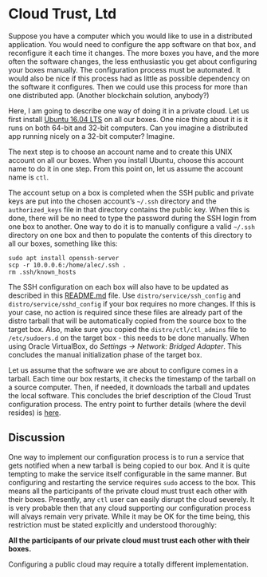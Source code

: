 # Cloud Trust, Ltd

Suppose you have a computer which you would like to use in a distributed application. You would need to configure the app software on that box, and reconfigure it each time it changes. The more boxes you have, and the more often the software changes, the less enthusiastic you get about configuring your boxes manually. The configuration process must be automated. It would also be nice if this process had as little as possible dependency on the software it configures. Then we could use this process for more than one distributed app. (Another blockchain solution, anybody?)

Here, I am going to describe one way of doing it in a private cloud. Let us first install [Ubuntu 16.04 LTS](http://releases.ubuntu.com/16.04/) on all our boxes. One nice thing about it is it runs on both 64-bit and 32-bit computers. Can you imagine a distributed app running nicely on a 32-bit computer? Imagine.

The next step is to choose an account name and to create this UNIX account on all our boxes. When you install Ubuntu, choose this account name to do it in one step. From this point on, let us assume the account name is `ctl`.

The account setup on a box is completed when the SSH public and private keys are put into the chosen account’s `~/.ssh` directory and the `authorized_keys` file in that directory contains the public key. When this is done, there will be no need to type the password during the SSH login from one box to another. One way to do it is to manually configure a valid `~/.ssh` directory on one box and then to populate the contents of this directory to all our boxes, something like this:

    sudo apt install openssh-server
    scp -r 10.0.0.6:/home/alec/.ssh .
    rm .ssh/known_hosts

The SSH configuration on each box will also have to be updated as described in this [README.md](https://github.com/amissine/lnet/blob/master/README.md) file. Use `distro/service/ssh_config` and `distro/service/sshd_config` if your box requires no more changes. If this is your case, no action is required since these files are already part of the distro tarball that will be automatically copied from the source box to the target box. Also, make sure you copied the `distro/ctl/ctl_admins` file to `/etc/sudoers.d` on the target box - this needs to be done manually. When using Oracle VirtualBox, do _Settings -> Network: Bridged Adapter_. This concludes the manual initialization phase of the target box.

Let us assume that the software we are about to configure comes in a tarball. Each time our box restarts, it checks the timestamp of the tarball on a source computer. Then, if needed, it downloads the tarball and updates the local software. This concludes the brief description of the Cloud Trust configuration process. The entry point to further details (where the devil resides) is [here](https://github.com/amissine/lnet/blob/master/test/rc/05/distro/service/ctl).

## Discussion

One way to implement our configuration process is to run a service that gets notified when a new tarball is being copied to our box. And it is quite tempting to make the service itself configurable in the same manner. But configuring and restarting the service requires `sudo` access to the box. This means all the participants of the private cloud must trust each other with their boxes. Presently, any `ctl` user can easily disrupt the cloud severely. It is very probable then that any cloud supporting our configuration process will alvays remain very private. While it may be OK for the time being, this restriction must be stated explicitly and understood thoroughly:

**All the participants of our private cloud must trust each other with their boxes.**

Configuring a public cloud may require a totally different implementation.
